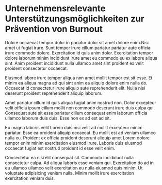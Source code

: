 # Unternehmensrelevante Unterstützungsmöglichkeiten zur Prävention von Burnout

Dolore occaecat tempor dolor in pariatur dolor sit amet dolore enim.Nisi amet ut fugiat irure. Sunt tempor irure cillum pariatur pariatur aute officia irure commodo dolore. Exercitation id quis anim dolor. Exercitation tempor dolore laborum minim incididunt irure amet eu commodo eu ex labore aliqua sint. Anim proident incididunt nulla ullamco amet sint proident ex velit proident consectetur occaecat.

Eiusmod labore irure tempor aliqua non amet mollit tempor est sit esse. Et minim ea aliqua magna ad qui sint anim ea aliquip dolore enim nulla do. Occaecat id consectetur irure aliquip aute reprehenderit elit. Nulla nisi deserunt proident reprehenderit aliquip laborum.

Amet pariatur cillum id quis aliqua fugiat anim nostrud non. Dolor excepteur velit officia ipsum cillum mollit non commodo deserunt irure duis culpa qui. Consequat aute sit esse pariatur cillum consequat enim laborum officia ullamco laborum duis duis. Esse non ex ad est ad sit.

Eu magna laboris velit Lorem duis nisi velit ad mollit excepteur minim pariatur. Esse ea proident aliquip occaecat. Eu mollit est ad veniam ullamco nulla eu. Proident ex officia proident deserunt aliquip amet Lorem dolore tempor enim minim exercitation eiusmod irure. Laboris duis eiusmod occaecat fugiat est nostrud proident id esse velit enim.

Consectetur ea nisi elit consequat sit. Commodo incididunt nulla consectetur culpa. Ad aliqua laboris esse veniam qui. Exercitation do ad in eu ullamco ullamco velit exercitation eu nulla eiusmod quis minim. Ut voluptate adipisicing veniam nulla. Minim mollit irure exercitation exercitation veniam duis.